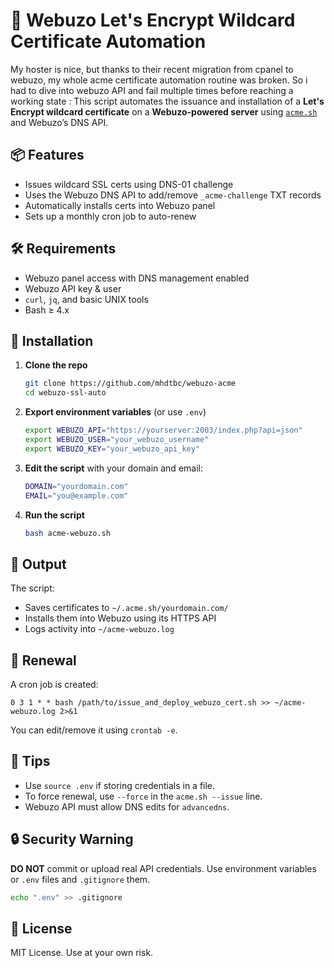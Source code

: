 # 🔐 Webuzo Let's Encrypt Wildcard Certificate Automation

My hoster is nice, but thanks to their recent migration from cpanel to webuzo, my whole acme certificate automation routine was broken. So i had to dive into webuzo API and fail multiple times before reaching a working state :
This script automates the issuance and installation of a **Let's Encrypt wildcard certificate** on a **Webuzo-powered server** using [`acme.sh`](https://github.com/acmesh-official/acme.sh) and Webuzo’s DNS API.

## 📦 Features

- Issues wildcard SSL certs using DNS-01 challenge
- Uses the Webuzo DNS API to add/remove `_acme-challenge` TXT records
- Automatically installs certs into Webuzo panel
- Sets up a monthly cron job to auto-renew

## 🛠 Requirements

- Webuzo panel access with DNS management enabled
- Webuzo API key & user
- `curl`, `jq`, and basic UNIX tools
- Bash ≥ 4.x

## 🚀 Installation

1. **Clone the repo**
   ```bash
   git clone https://github.com/mhdtbc/webuzo-acme
   cd webuzo-ssl-auto
   ```

2. **Export environment variables** (or use `.env`)
   ```bash
   export WEBUZO_API="https://yourserver:2003/index.php?api=json"
   export WEBUZO_USER="your_webuzo_username"
   export WEBUZO_KEY="your_webuzo_api_key"
   ```

3. **Edit the script** with your domain and email:
   ```bash
   DOMAIN="yourdomain.com"
   EMAIL="you@example.com"
   ```

4. **Run the script**
   ```bash
   bash acme-webuzo.sh
   ```

## 📁 Output

The script:
- Saves certificates to `~/.acme.sh/yourdomain.com/`
- Installs them into Webuzo using its HTTPS API
- Logs activity into `~/acme-webuzo.log`

## 🔁 Renewal

A cron job is created:
```cron
0 3 1 * * bash /path/to/issue_and_deploy_webuzo_cert.sh >> ~/acme-webuzo.log 2>&1
```

You can edit/remove it using `crontab -e`.

## 🧰 Tips

- Use `source .env` if storing credentials in a file.
- To force renewal, use `--force` in the `acme.sh --issue` line.
- Webuzo API must allow DNS edits for `advancedns`.

## 🔒 Security Warning

**DO NOT** commit or upload real API credentials. Use environment variables or `.env` files and `.gitignore` them.

```bash
echo ".env" >> .gitignore
```

## 📜 License

MIT License. Use at your own risk.
